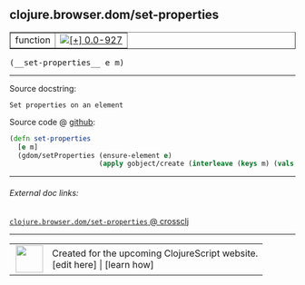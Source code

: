 ## clojure.browser.dom/set-properties



 <table border="1">
<tr>
<td>function</td>
<td><a href="https://github.com/cljsinfo/cljs-api-docs/tree/0.0-927"><img valign="middle" alt="[+] 0.0-927" title="Added in 0.0-927" src="https://img.shields.io/badge/+-0.0--927-lightgrey.svg"></a> </td>
</tr>
</table>


 <samp>
(__set-properties__ e m)<br>
</samp>

---





Source docstring:

```
Set properties on an element
```


Source code @ [github](https://github.com/clojure/clojurescript/blob/r2850/src/cljs/clojure/browser/dom.cljs#L136-L140):

```clj
(defn set-properties
  [e m]
  (gdom/setProperties (ensure-element e)
                      (apply gobject/create (interleave (keys m) (vals m)))))
```

<!--
Repo - tag - source tree - lines:

 <pre>
clojurescript @ r2850
└── src
    └── cljs
        └── clojure
            └── browser
                └── <ins>[dom.cljs:136-140](https://github.com/clojure/clojurescript/blob/r2850/src/cljs/clojure/browser/dom.cljs#L136-L140)</ins>
</pre>

-->

---



###### External doc links:

[`clojure.browser.dom/set-properties` @ crossclj](http://crossclj.info/fun/clojure.browser.dom.cljs/set-properties.html)<br>

---

 <table>
<tr><td>
<img valign="middle" align="right" width="48px" src="http://i.imgur.com/Hi20huC.png">
</td><td>
Created for the upcoming ClojureScript website.<br>
[edit here] | [learn how]
</td></tr></table>

[edit here]:https://github.com/cljsinfo/cljs-api-docs/blob/master/cljsdoc/clojure.browser.dom_set-properties.cljsdoc
[learn how]:https://github.com/cljsinfo/cljs-api-docs/wiki/cljsdoc-files

<!--

This information was too distracting to show to readers, but I'll leave it
commented here since it is helpful to:

- pretty-print the data used to generate this document
- and show how to retrieve that data



The API data for this symbol:

```clj
{:ns "clojure.browser.dom",
 :name "set-properties",
 :signature ["[e m]"],
 :history [["+" "0.0-927"]],
 :type "function",
 :full-name-encode "clojure.browser.dom_set-properties",
 :source {:code "(defn set-properties\n  [e m]\n  (gdom/setProperties (ensure-element e)\n                      (apply gobject/create (interleave (keys m) (vals m)))))",
          :title "Source code",
          :repo "clojurescript",
          :tag "r2850",
          :filename "src/cljs/clojure/browser/dom.cljs",
          :lines [136 140]},
 :full-name "clojure.browser.dom/set-properties",
 :docstring "Set properties on an element"}

```

Retrieve the API data for this symbol:

```clj
;; from Clojure REPL
(require '[clojure.edn :as edn])
(-> (slurp "https://raw.githubusercontent.com/cljsinfo/cljs-api-docs/catalog/cljs-api.edn")
    (edn/read-string)
    (get-in [:symbols "clojure.browser.dom/set-properties"]))
```

-->
